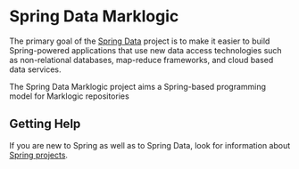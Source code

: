 # Spring Data Marklogic

The primary goal of the [Spring Data](http://projects.spring.io/spring-data) project is to make it easier to build Spring-powered applications that use new data access technologies such as non-relational databases, map-reduce frameworks, and cloud based data services.

The Spring Data Marklogic project aims a Spring-based programming model for Marklogic repositories

## Getting Help

If you are new to Spring as well as to Spring Data, look for information about [Spring projects](http://projects.spring.io/).

